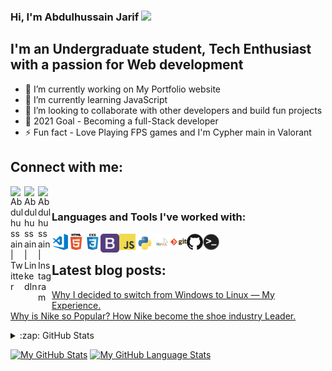 ### Hi, I'm Abdulhussain Jarif <img src="https://media.giphy.com/media/hvRJCLFzcasrR4ia7z/giphy.gif" width="25px">

## I'm an Undergraduate student, Tech Enthusiast with a passion for Web development
- 🔭 I’m currently working on My Portfolio website
- 🌱 I’m currently learning JavaScript
- 👯 I’m looking to collaborate with other developers and build fun projects
- 🥅 2021 Goal - Becoming a full-Stack developer
- ⚡ Fun fact - Love Playing FPS games and I'm Cypher main in Valorant

## Connect with me:
<!-- [<img align="left" alt="Abdulhussain | Personal Website" width="22px" src="https://raw.githubusercontent.com/iconic/open-iconic/master/svg/globe.svg" />][website] -->
[<img align="left" alt="Abdulhussain | Twitter" width="22px" src="https://www.svgrepo.com/show/157815/twitter.svg" />][twitter]
[<img align="left" alt="Abdulhussain | LinkedIn" width="22px" src="https://www.svgrepo.com/show/157006/linkedin.svg" />][linkedin]
[<img align="left" alt="Abdulhussain | Instagram" width="22px" src="https://www.svgrepo.com/show/111199/instagram.svg" />][instagram]

<br />

### Languages and Tools I've worked with:

<img align="left" alt="Visual Studio Code" width="26px" src="https://raw.githubusercontent.com/github/explore/80688e429a7d4ef2fca1e82350fe8e3517d3494d/topics/visual-studio-code/visual-studio-code.png" />
<img align="left" alt="HTML5" width="26px" src="https://raw.githubusercontent.com/github/explore/80688e429a7d4ef2fca1e82350fe8e3517d3494d/topics/html/html.png" />
<img align="left" alt="CSS3" width="26px" src="https://raw.githubusercontent.com/github/explore/80688e429a7d4ef2fca1e82350fe8e3517d3494d/topics/css/css.png" />
<img align="left" alt="Bootstrap" width="30px" src="https://raw.githubusercontent.com/github/explore/80688e429a7d4ef2fca1e82350fe8e3517d3494d/topics/bootstrap/bootstrap.png" style="max-width:100%;">
<img align="left" alt="JavaScript" width="26px" src="https://raw.githubusercontent.com/github/explore/80688e429a7d4ef2fca1e82350fe8e3517d3494d/topics/javascript/javascript.png" />
<img align="left" alt="Python" width="30px" src="https://raw.githubusercontent.com/github/explore/80688e429a7d4ef2fca1e82350fe8e3517d3494d/topics/python/python.png" style="max-width:100%;">
<img align="left" alt="MySQL" width="26px" src="https://raw.githubusercontent.com/github/explore/80688e429a7d4ef2fca1e82350fe8e3517d3494d/topics/mysql/mysql.png" />
<img align="left" alt="Git" width="26px" src="https://raw.githubusercontent.com/github/explore/80688e429a7d4ef2fca1e82350fe8e3517d3494d/topics/git/git.png" />
<img align="left" alt="GitHub" width="26px" src="https://raw.githubusercontent.com/github/explore/78df643247d429f6cc873026c0622819ad797942/topics/github/github.png" />
<img align="left" alt="Terminal" width="26px" src="https://raw.githubusercontent.com/github/explore/80688e429a7d4ef2fca1e82350fe8e3517d3494d/topics/terminal/terminal.png" />

<br />

<!-- Optional if you have blogs -->
## Latest blog posts:
 <a href='https://imabdulhussain.medium.com/why-i-decided-to-switch-from-windows-to-linux-my-experience-2bce7973fdd5'>Why I decided to switch from Windows to Linux — My Experience.</a> <br>
 <a href='https://imabdulhussain.medium.com/why-is-nike-so-popular-how-nike-become-the-shoe-industry-leader-47a1082a58ea'>Why is Nike so Popular? How Nike become the shoe industry Leader.</a>
<!-- BLOG-POST-LIST:END -->

<!-- This section you create this variables that are used above -->
[website]: https://google.com
[twitter]: https://twitter.com/imAbdulhussain
[linkedin]: https://www.linkedin.com/in/abdulhussainjarif/
[instagram]: https://www.instagram.com/abdulhussain_jarif/

<details>
  <summary>:zap: GitHub Stats</summary>
 <img align="left" alt="Abdulhussain's GitHub Stats" src="https://github-readme-stats.codestackr.vercel.app/api?username=Abdulhussainjarif&show_icons=true&hide_border=true" />
</details>

[![My GitHub Stats](https://github-readme-stats.vercel.app/api/?username=jasongaylord&count_private=true&theme=tokyonight&showicons=true)]()
[![My GitHub Language Stats](https://github-readme-stats.vercel.app/api/top-langs/?username=Abdulhussainjarif&langs_count=5&theme=tokyonight)]()

